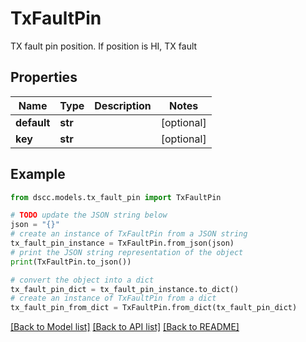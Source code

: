 # TxFaultPin

TX fault pin position. If position is HI, TX fault

## Properties

Name | Type | Description | Notes
------------ | ------------- | ------------- | -------------
**default** | **str** |  | [optional] 
**key** | **str** |  | [optional] 

## Example

```python
from dscc.models.tx_fault_pin import TxFaultPin

# TODO update the JSON string below
json = "{}"
# create an instance of TxFaultPin from a JSON string
tx_fault_pin_instance = TxFaultPin.from_json(json)
# print the JSON string representation of the object
print(TxFaultPin.to_json())

# convert the object into a dict
tx_fault_pin_dict = tx_fault_pin_instance.to_dict()
# create an instance of TxFaultPin from a dict
tx_fault_pin_from_dict = TxFaultPin.from_dict(tx_fault_pin_dict)
```
[[Back to Model list]](../README.md#documentation-for-models) [[Back to API list]](../README.md#documentation-for-api-endpoints) [[Back to README]](../README.md)


